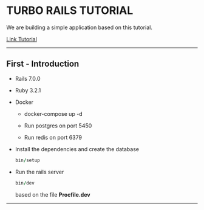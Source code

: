 # TURBO RAILS TUTORIAL

We are building a simple application based on this tutorial.

<a href="https:https://www.hotrails.dev/turbo-rails/turbo-rails-tutorial-introduction">Link Tutorial</a>

___
## First - Introduction

- Rails 7.0.0
- Ruby 3.2.1

- Docker
    - docker-compose up -d

    - Run postgres on port 5450
    - Run redis on port 6379

- Install the dependencies and create the database

    ```ruby
    bin/setup
    ```

- Run the rails server

    ```ruby
    bin/dev
    ```
    based on the file **Procfile.dev**
___

